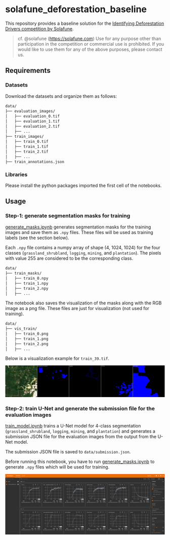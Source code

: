 # solafune_deforestation_baseline

This repository provides a baseline solution for the [Identifying Deforestation Drivers competition by Solafune](https://solafune.com/competitions/68ad4759-4686-4bb3-94b8-7063f755b43d?menu=about&tab=overview).

> cf. @solafune (https://solafune.com) Use for any purpose other than participation in the competition or commercial use is prohibited. If you would like to use them for any of the above purposes, please contact us.

## Requirements

### Datasets

Download the datasets and organize them as follows:

```
data/
├── evaluation_images/
│   ├── evaluation_0.tif
│   ├── evaluation_1.tif
│   ├── evaluation_2.tif
│   ├── ...
├── train_images/
│   ├── train_0.tif
│   ├── train_1.tif
│   ├── train_2.tif
│   ├── ...
├── train_annotations.json
```

### Libraries

Please install the python packages imported the first cell of the notebooks.

## Usage

### Step-1: generate segmentation masks for training

[generate_masks.ipynb](generate_masks.ipynb) generates segmentation masks for the training images and save them as `.npy` files.
These files will be used as training labels (see the section below).

Each `.npy` file contains a numpy array of shape (4, 1024, 1024) for the four classes (`grassland_shrubland`, `logging`, `mining`, and `plantation`).
The pixels with value 255 are considered to be the corresponding class.

```
data/
├── train_masks/
│   ├── train_0.npy
│   ├── train_1.npy
│   ├── train_2.npy
│   ├── ...
```

The notebook also saves the visualization of the masks along with the RGB image as a png file.
These files are just for visualization (not used for training).

```
data/
├── vis_train/
│   ├── train_0.png
│   ├── train_1.png
│   ├── train_2.png
│   ├── ...
```

Below is a visualization example for `train_39.tif`.

![vis_train_39](resources/vis_train_39.png)

### Step-2: train U-Net and generate the submission file for the evaluation images

[train_model.ipynb](train_model.ipynb) trains a U-Net model for 4-class segmentation (`grassland_shrubland`, `logging`, `mining`, and `plantation`) and generates a submission JSON file for the evaluation images from the output from the U-Net model.

The submission JSON file is saved to `data/submission.json`.

Before running this notebook, you have to run [generate_masks.ipynb](generate_masks.ipynb) to generate `.npy` files which will be used for training.

![tb_log](resources/tb_log.jpg)
